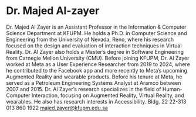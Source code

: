 # Dr. Majed Al-zayer

Dr. Majed Al Zayer is an Assistant Professor in the Information & Computer Science Department at KFUPM. He holds a Ph.D. in Computer Science and Engineering from the University of Nevada, Reno, where his research focused on the design and evaluation of interaction techniques in Virtual Reality. Dr. Al Zayer also holds a Master’s degree in Software Engineering from Carnegie Mellon University (CMU).
Before joining KFUPM, Dr. Al Zayer worked at Meta as a User Experience Researcher from 2019 to 2024, where he contributed to the Facebook app and more recently to Meta’s upcoming Augmented Reality and wearable products. Before his tenure at Meta, he served as a Petroleum Engineering Systems Analyst at Aramco between 2007 and 2015.
Dr. Al Zayer’s research specializes in the field of Human-Computer Interaction, focusing on Augmented Reality, Virtual Reality, and wearables. He also has research interests in Accessibility.
Bldg. 22
22-313
013 860 1922
majed.zayer@kfupm.edu.sa